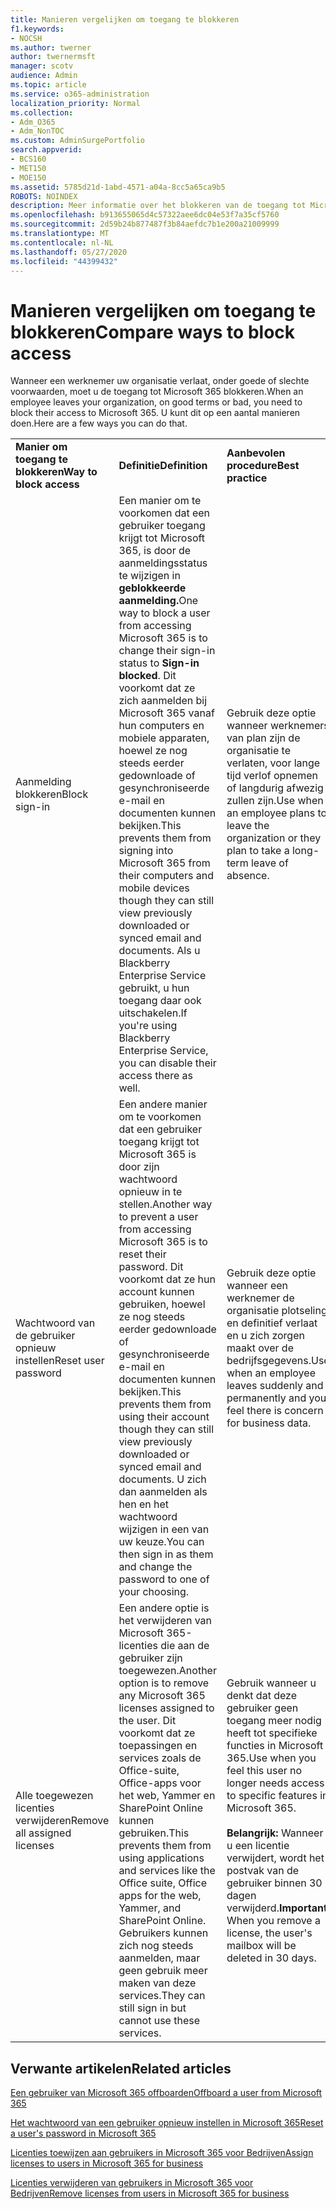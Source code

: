 ```yaml
---
title: Manieren vergelijken om toegang te blokkeren
f1.keywords:
- NOCSH
ms.author: twerner
author: twernermsft
manager: scotv
audience: Admin
ms.topic: article
ms.service: o365-administration
localization_priority: Normal
ms.collection:
- Adm_O365
- Adm_NonTOC
ms.custom: AdminSurgePortfolio
search.appverid:
- BCS160
- MET150
- MOE150
ms.assetid: 5785d21d-1abd-4571-a04a-8cc5a65ca9b5
ROBOTS: NOINDEX
description: Meer informatie over het blokkeren van de toegang tot Microsoft 365 wanneer een werknemer uw organisatie verlaat.
ms.openlocfilehash: b913655065d4c57322aee6dc04e53f7a35cf5760
ms.sourcegitcommit: 2d59b24b877487f3b84aefdc7b1e200a21009999
ms.translationtype: MT
ms.contentlocale: nl-NL
ms.lasthandoff: 05/27/2020
ms.locfileid: "44399432"
---
```

# <a name="compare-ways-to-block-access"></a><span data-ttu-id="14cf3-103">Manieren vergelijken om toegang te blokkeren</span><span class="sxs-lookup"><span data-stu-id="14cf3-103">Compare ways to block access</span></span>

<span data-ttu-id="14cf3-104">Wanneer een werknemer uw organisatie verlaat, onder goede of slechte voorwaarden, moet u de toegang tot Microsoft 365 blokkeren.</span><span class="sxs-lookup"><span data-stu-id="14cf3-104">When an employee leaves your organization, on good terms or bad, you need to block their access to Microsoft 365.</span></span> <span data-ttu-id="14cf3-105">U kunt dit op een aantal manieren doen.</span><span class="sxs-lookup"><span data-stu-id="14cf3-105">Here are a few ways you can do that.</span></span>
  
||||
|:-----|:-----|:-----|
|<span data-ttu-id="14cf3-106">**Manier om toegang te blokkeren**</span><span class="sxs-lookup"><span data-stu-id="14cf3-106">**Way to block access**</span></span> <br/> |<span data-ttu-id="14cf3-107">**Definitie**</span><span class="sxs-lookup"><span data-stu-id="14cf3-107">**Definition**</span></span> <br/> |<span data-ttu-id="14cf3-108">**Aanbevolen procedure**</span><span class="sxs-lookup"><span data-stu-id="14cf3-108">**Best practice**</span></span> <br/> |
|<span data-ttu-id="14cf3-109">Aanmelding blokkeren</span><span class="sxs-lookup"><span data-stu-id="14cf3-109">Block sign-in</span></span>  <br/> |<span data-ttu-id="14cf3-110">Een manier om te voorkomen dat een gebruiker toegang krijgt tot Microsoft 365, is door de aanmeldingsstatus te wijzigen in **geblokkeerde aanmelding.**</span><span class="sxs-lookup"><span data-stu-id="14cf3-110">One way to block a user from accessing Microsoft 365 is to change their sign-in status to **Sign-in blocked**.</span></span> <span data-ttu-id="14cf3-111">Dit voorkomt dat ze zich aanmelden bij Microsoft 365 vanaf hun computers en mobiele apparaten, hoewel ze nog steeds eerder gedownloade of gesynchroniseerde e-mail en documenten kunnen bekijken.</span><span class="sxs-lookup"><span data-stu-id="14cf3-111">This prevents them from signing into Microsoft 365 from their computers and mobile devices though they can still view previously downloaded or synced email and documents.</span></span> <span data-ttu-id="14cf3-112">Als u Blackberry Enterprise Service gebruikt, u hun toegang daar ook uitschakelen.</span><span class="sxs-lookup"><span data-stu-id="14cf3-112">If you're using Blackberry Enterprise Service, you can disable their access there as well.</span></span>  <br/> |<span data-ttu-id="14cf3-113">Gebruik deze optie wanneer werknemers van plan zijn de organisatie te verlaten, voor lange tijd verlof opnemen of langdurig afwezig zullen zijn.</span><span class="sxs-lookup"><span data-stu-id="14cf3-113">Use when an employee plans to leave the organization or they plan to take a long-term leave of absence.</span></span>  <br/> |
|<span data-ttu-id="14cf3-114">Wachtwoord van de gebruiker opnieuw instellen</span><span class="sxs-lookup"><span data-stu-id="14cf3-114">Reset user password</span></span>  <br/> |<span data-ttu-id="14cf3-115">Een andere manier om te voorkomen dat een gebruiker toegang krijgt tot Microsoft 365 is door zijn wachtwoord opnieuw in te stellen.</span><span class="sxs-lookup"><span data-stu-id="14cf3-115">Another way to prevent a user from accessing Microsoft 365 is to reset their password.</span></span> <span data-ttu-id="14cf3-116">Dit voorkomt dat ze hun account kunnen gebruiken, hoewel ze nog steeds eerder gedownloade of gesynchroniseerde e-mail en documenten kunnen bekijken.</span><span class="sxs-lookup"><span data-stu-id="14cf3-116">This prevents them from using their account though they can still view previously downloaded or synced email and documents.</span></span> <span data-ttu-id="14cf3-117">U zich dan aanmelden als hen en het wachtwoord wijzigen in een van uw keuze.</span><span class="sxs-lookup"><span data-stu-id="14cf3-117">You can then sign in as them and change the password to one of your choosing.</span></span>  <br/> |<span data-ttu-id="14cf3-118">Gebruik deze optie wanneer een werknemer de organisatie plotseling en definitief verlaat en u zich zorgen maakt over de bedrijfsgegevens.</span><span class="sxs-lookup"><span data-stu-id="14cf3-118">Use when an employee leaves suddenly and permanently and you feel there is concern for business data.</span></span>  <br/> |
|<span data-ttu-id="14cf3-119">Alle toegewezen licenties verwijderen</span><span class="sxs-lookup"><span data-stu-id="14cf3-119">Remove all assigned licenses</span></span>  <br/> |<span data-ttu-id="14cf3-120">Een andere optie is het verwijderen van Microsoft 365-licenties die aan de gebruiker zijn toegewezen.</span><span class="sxs-lookup"><span data-stu-id="14cf3-120">Another option is to remove any Microsoft 365 licenses assigned to the user.</span></span> <span data-ttu-id="14cf3-121">Dit voorkomt dat ze toepassingen en services zoals de Office-suite, Office-apps voor het web, Yammer en SharePoint Online kunnen gebruiken.</span><span class="sxs-lookup"><span data-stu-id="14cf3-121">This prevents them from using applications and services like the Office suite, Office apps for the web, Yammer, and SharePoint Online.</span></span> <span data-ttu-id="14cf3-122">Gebruikers kunnen zich nog steeds aanmelden, maar geen gebruik meer maken van deze services.</span><span class="sxs-lookup"><span data-stu-id="14cf3-122">They can still sign in but cannot use these services.</span></span>  <br/> |<span data-ttu-id="14cf3-123">Gebruik wanneer u denkt dat deze gebruiker geen toegang meer nodig heeft tot specifieke functies in Microsoft 365.</span><span class="sxs-lookup"><span data-stu-id="14cf3-123">Use when you feel this user no longer needs access to specific features in Microsoft 365.</span></span>  <br/> <br> <span data-ttu-id="14cf3-124">**Belangrijk:** Wanneer u een licentie verwijdert, wordt het postvak van de gebruiker binnen 30 dagen verwijderd.</span><span class="sxs-lookup"><span data-stu-id="14cf3-124">**Important:** When you remove a license, the user's mailbox will be deleted in 30 days.</span></span>
   
## <a name="related-articles"></a><span data-ttu-id="14cf3-125">Verwante artikelen</span><span class="sxs-lookup"><span data-stu-id="14cf3-125">Related articles</span></span>

[<span data-ttu-id="14cf3-126">Een gebruiker van Microsoft 365 offboarden</span><span class="sxs-lookup"><span data-stu-id="14cf3-126">Offboard a user from Microsoft 365</span></span>](../add-users/remove-former-employee.md)
    
[<span data-ttu-id="14cf3-127">Het wachtwoord van een gebruiker opnieuw instellen in Microsoft 365</span><span class="sxs-lookup"><span data-stu-id="14cf3-127">Reset a user's password in Microsoft 365</span></span>](../add-users/reset-passwords.md)
    
[<span data-ttu-id="14cf3-128">Licenties toewijzen aan gebruikers in Microsoft 365 voor Bedrijven</span><span class="sxs-lookup"><span data-stu-id="14cf3-128">Assign licenses to users in Microsoft 365 for business</span></span>](../manage/assign-licenses-to-users.md)
    
[<span data-ttu-id="14cf3-129">Licenties verwijderen van gebruikers in Microsoft 365 voor Bedrijven</span><span class="sxs-lookup"><span data-stu-id="14cf3-129">Remove licenses from users in Microsoft 365 for business</span></span>](../manage/remove-licenses-from-users.md)
    

